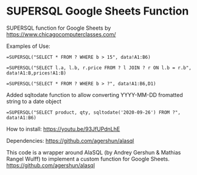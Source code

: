 # SUPERSQL Google Sheets Function
SUPERSQL function for Google Sheets by https://www.chicagocomputerclasses.com/

Examples of Use:
```
=SUPERSQL("SELECT * FROM ? WHERE b > 15", data!A1:B6)
```
```
=SUPERSQL("SELECT l.a, l.b, r.price FROM ? l JOIN ? r ON l.b = r.b", data!A1:B,prices!A1:B)
```
```
=SUPERSQL("SELECT * FROM ? WHERE b > ?", data!A1:B6,D1)
```

Added sqltodate function to allow converting YYYY-MM-DD fromatted string to a date object
```
=SUPERSQL("SELECT product, qty, sqltodate('2020-09-26') FROM ?", data!A1:B6)
```

How to install:
https://youtu.be/93JfUPdnLhE

Dependencies:
https://github.com/agershun/alasql


This code is a wrapper around AlaSQL (by Andrey Gershun & Mathias Rangel Wulff) to implement a custom function for Google Sheets.
https://github.com/agershun/alasql
